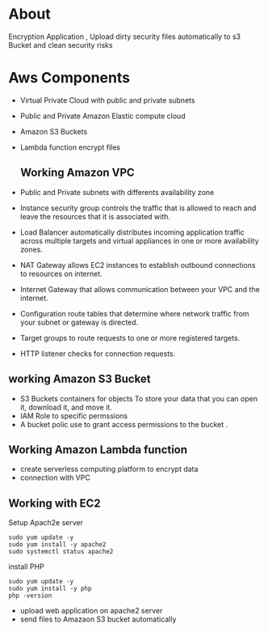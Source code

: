  # About
 
Encryption Application , Upload dirty security files automatically to s3 Bucket and clean security risks



# Aws Components 

- Virtual Private Cloud with public and private subnets
-	Public and Private Amazon Elastic compute cloud
- Amazon S3 Buckets
- Lambda function encrypt files 



  ## Working Amazon VPC

- Public and Private subnets with differents availability zone
-	Instance security group controls the traffic that is allowed to reach and leave the resources that it is associated with.
- Load Balancer automatically distributes incoming application traffic across multiple targets and virtual appliances in one or more availability zones.
- NAT Gateway allows EC2 instances to establish outbound connections to resources on internet.
- Internet Gateway that allows communication between your VPC and the internet.
- Configuration route tables that determine where network traffic from your subnet or gateway is directed.
- Target groups to route requests to one or more registered targets.
- HTTP listener checks for connection requests.

 ## working Amazon S3 Bucket 
 
 - S3 Buckets containers for objects To store your data that you can open it, download it, and move it.
 - IAM Role to specific permssions 
 - A bucket polic use to grant access permissions to the bucket .


## Working Amazon Lambda function

 - create serverless computing platform to encrypt data
 - connection with VPC
 
## Working with EC2

Setup Apach2e server

    sudo yum update -y
    sudo yum install -y apache2
    sudo systemctl status apache2
    
install PHP
 
    sudo yum update -y
    sudo yum install -y php
    php -version
    
- upload web application on apache2 server
- send files to Amazaon S3 bucket automatically
